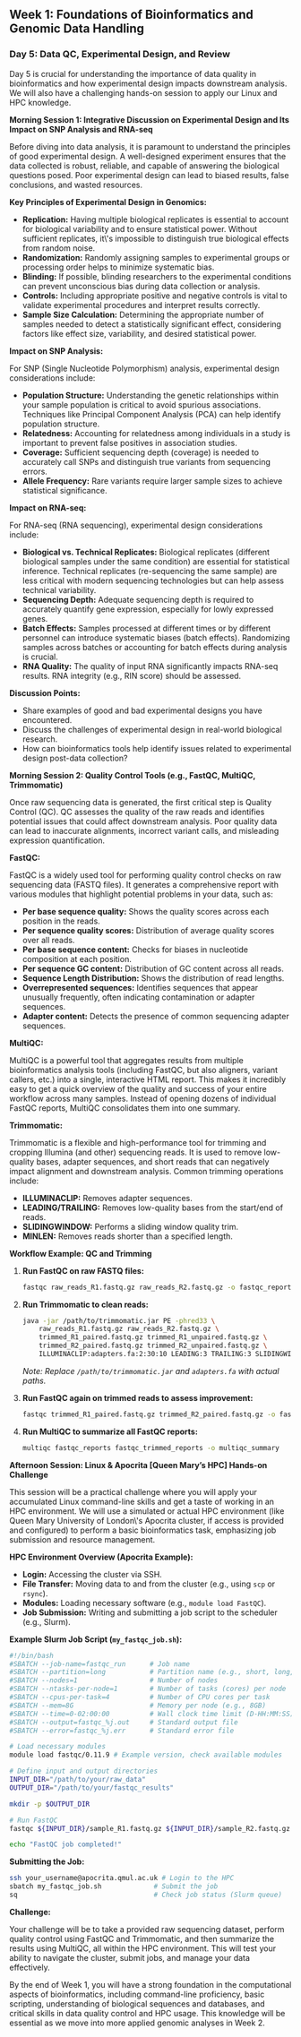 ## Week 1: Foundations of Bioinformatics and Genomic Data Handling

### Day 5: Data QC, Experimental Design, and Review

Day 5 is crucial for understanding the importance of data quality in bioinformatics and how experimental design impacts downstream analysis. We will also have a challenging hands-on session to apply our Linux and HPC knowledge.

**Morning Session 1: Integrative Discussion on Experimental Design and Its Impact on SNP Analysis and RNA-seq**

Before diving into data analysis, it is paramount to understand the principles of good experimental design. A well-designed experiment ensures that the data collected is robust, reliable, and capable of answering the biological questions posed. Poor experimental design can lead to biased results, false conclusions, and wasted resources.

**Key Principles of Experimental Design in Genomics:**

*   **Replication:** Having multiple biological replicates is essential to account for biological variability and to ensure statistical power. Without sufficient replicates, it\\'s impossible to distinguish true biological effects from random noise.
*   **Randomization:** Randomly assigning samples to experimental groups or processing order helps to minimize systematic bias.
*   **Blinding:** If possible, blinding researchers to the experimental conditions can prevent unconscious bias during data collection or analysis.
*   **Controls:** Including appropriate positive and negative controls is vital to validate experimental procedures and interpret results correctly.
*   **Sample Size Calculation:** Determining the appropriate number of samples needed to detect a statistically significant effect, considering factors like effect size, variability, and desired statistical power.

**Impact on SNP Analysis:**

For SNP (Single Nucleotide Polymorphism) analysis, experimental design considerations include:

*   **Population Structure:** Understanding the genetic relationships within your sample population is critical to avoid spurious associations. Techniques like Principal Component Analysis (PCA) can help identify population structure.
*   **Relatedness:** Accounting for relatedness among individuals in a study is important to prevent false positives in association studies.
*   **Coverage:** Sufficient sequencing depth (coverage) is needed to accurately call SNPs and distinguish true variants from sequencing errors.
*   **Allele Frequency:** Rare variants require larger sample sizes to achieve statistical significance.

**Impact on RNA-seq:**

For RNA-seq (RNA sequencing), experimental design considerations include:

*   **Biological vs. Technical Replicates:** Biological replicates (different biological samples under the same condition) are essential for statistical inference. Technical replicates (re-sequencing the same sample) are less critical with modern sequencing technologies but can help assess technical variability.
*   **Sequencing Depth:** Adequate sequencing depth is required to accurately quantify gene expression, especially for lowly expressed genes.
*   **Batch Effects:** Samples processed at different times or by different personnel can introduce systematic biases (batch effects). Randomizing samples across batches or accounting for batch effects during analysis is crucial.
*   **RNA Quality:** The quality of input RNA significantly impacts RNA-seq results. RNA integrity (e.g., RIN score) should be assessed.

**Discussion Points:**

*   Share examples of good and bad experimental designs you have encountered.
*   Discuss the challenges of experimental design in real-world biological research.
*   How can bioinformatics tools help identify issues related to experimental design post-data collection?

**Morning Session 2: Quality Control Tools (e.g., FastQC, MultiQC, Trimmomatic)**

Once raw sequencing data is generated, the first critical step is Quality Control (QC). QC assesses the quality of the raw reads and identifies potential issues that could affect downstream analysis. Poor quality data can lead to inaccurate alignments, incorrect variant calls, and misleading expression quantification.

**FastQC:**

FastQC is a widely used tool for performing quality control checks on raw sequencing data (FASTQ files). It generates a comprehensive report with various modules that highlight potential problems in your data, such as:

*   **Per base sequence quality:** Shows the quality scores across each position in the reads.
*   **Per sequence quality scores:** Distribution of average quality scores over all reads.
*   **Per base sequence content:** Checks for biases in nucleotide composition at each position.
*   **Per sequence GC content:** Distribution of GC content across all reads.
*   **Sequence Length Distribution:** Shows the distribution of read lengths.
*   **Overrepresented sequences:** Identifies sequences that appear unusually frequently, often indicating contamination or adapter sequences.
*   **Adapter content:** Detects the presence of common sequencing adapter sequences.

**MultiQC:**

MultiQC is a powerful tool that aggregates results from multiple bioinformatics analysis tools (including FastQC, but also aligners, variant callers, etc.) into a single, interactive HTML report. This makes it incredibly easy to get a quick overview of the quality and success of your entire workflow across many samples. Instead of opening dozens of individual FastQC reports, MultiQC consolidates them into one summary.

**Trimmomatic:**

Trimmomatic is a flexible and high-performance tool for trimming and cropping Illumina (and other) sequencing reads. It is used to remove low-quality bases, adapter sequences, and short reads that can negatively impact alignment and downstream analysis. Common trimming operations include:

*   **ILLUMINACLIP:** Removes adapter sequences.
*   **LEADING/TRAILING:** Removes low-quality bases from the start/end of reads.
*   **SLIDINGWINDOW:** Performs a sliding window quality trim.
*   **MINLEN:** Removes reads shorter than a specified length.

**Workflow Example: QC and Trimming**

1.  **Run FastQC on raw FASTQ files:**
    ```bash
    fastqc raw_reads_R1.fastq.gz raw_reads_R2.fastq.gz -o fastqc_reports
    ```
2.  **Run Trimmomatic to clean reads:**
    ```bash
    java -jar /path/to/trimmomatic.jar PE -phred33 \
        raw_reads_R1.fastq.gz raw_reads_R2.fastq.gz \
        trimmed_R1_paired.fastq.gz trimmed_R1_unpaired.fastq.gz \
        trimmed_R2_paired.fastq.gz trimmed_R2_unpaired.fastq.gz \
        ILLUMINACLIP:adapters.fa:2:30:10 LEADING:3 TRAILING:3 SLIDINGWINDOW:4:15 MINLEN:36
    ```
    *Note: Replace `/path/to/trimmomatic.jar` and `adapters.fa` with actual paths.*

3.  **Run FastQC again on trimmed reads to assess improvement:**
    ```bash
    fastqc trimmed_R1_paired.fastq.gz trimmed_R2_paired.fastq.gz -o fastqc_trimmed_reports
    ```
4.  **Run MultiQC to summarize all FastQC reports:**
    ```bash
    multiqc fastqc_reports fastqc_trimmed_reports -o multiqc_summary
    ```

**Afternoon Session: Linux & Apocrita [Queen Mary’s HPC] Hands-on Challenge**

This session will be a practical challenge where you will apply your accumulated Linux command-line skills and get a taste of working in an HPC environment. We will use a simulated or actual HPC environment (like Queen Mary University of London\\'s Apocrita cluster, if access is provided and configured) to perform a basic bioinformatics task, emphasizing job submission and resource management.

**HPC Environment Overview (Apocrita Example):**

*   **Login:** Accessing the cluster via SSH.
*   **File Transfer:** Moving data to and from the cluster (e.g., using `scp` or `rsync`).
*   **Modules:** Loading necessary software (e.g., `module load FastQC`).
*   **Job Submission:** Writing and submitting a job script to the scheduler (e.g., Slurm).

**Example Slurm Job Script (`my_fastqc_job.sh`):**

```bash
#!/bin/bash
#SBATCH --job-name=fastqc_run      # Job name
#SBATCH --partition=long           # Partition name (e.g., short, long, gpu)
#SBATCH --nodes=1                  # Number of nodes
#SBATCH --ntasks-per-node=1        # Number of tasks (cores) per node
#SBATCH --cpus-per-task=4          # Number of CPU cores per task
#SBATCH --mem=8G                   # Memory per node (e.g., 8GB)
#SBATCH --time=0-02:00:00          # Wall clock time limit (D-HH:MM:SS)
#SBATCH --output=fastqc_%j.out     # Standard output file
#SBATCH --error=fastqc_%j.err      # Standard error file

# Load necessary modules
module load fastqc/0.11.9 # Example version, check available modules

# Define input and output directories
INPUT_DIR="/path/to/your/raw_data"
OUTPUT_DIR="/path/to/your/fastqc_results"

mkdir -p $OUTPUT_DIR

# Run FastQC
fastqc ${INPUT_DIR}/sample_R1.fastq.gz ${INPUT_DIR}/sample_R2.fastq.gz -o $OUTPUT_DIR

echo "FastQC job completed!"
```

**Submitting the Job:**

```bash
ssh your_username@apocrita.qmul.ac.uk # Login to the HPC
sbatch my_fastqc_job.sh             # Submit the job
sq                                  # Check job status (Slurm queue)
```

**Challenge:**

Your challenge will be to take a provided raw sequencing dataset, perform quality control using FastQC and Trimmomatic, and then summarize the results using MultiQC, all within the HPC environment. This will test your ability to navigate the cluster, submit jobs, and manage your data effectively.

By the end of Week 1, you will have a strong foundation in the computational aspects of bioinformatics, including command-line proficiency, basic scripting, understanding of biological sequences and databases, and critical skills in data quality control and HPC usage. This knowledge will be essential as we move into more applied genomic analyses in Week 2.


